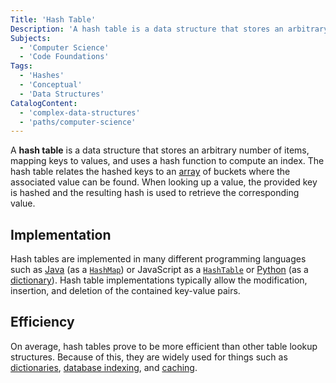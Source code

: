 ```yaml
---
Title: 'Hash Table'
Description: 'A hash table is a data structure that stores an arbitrary number of items, mapping keys to values, and uses a hash function to compute an index.'
Subjects:
  - 'Computer Science'
  - 'Code Foundations'
Tags:
  - 'Hashes'
  - 'Conceptual'
  - 'Data Structures'
CatalogContent:
  - 'complex-data-structures'
  - 'paths/computer-science'
---
```


A **hash table** is a data structure that stores an arbitrary number of items, mapping keys to values, and uses a hash function to compute an index. The hash table relates the hashed keys to an [array](https://www.codecademy.com/resources/docs/general/data-types/array) of buckets where the associated value can be found. When looking up a value, the provided key is hashed and the resulting hash is used to retrieve the corresponding value.

## Implementation

Hash tables are implemented in many different programming languages such as [Java](https://www.codecademy.com/resources/docs/java) (as a [`HashMap`](https://www.codecademy.com/resources/docs/java/hashmap)) or JavaScript as a [`HashTable`](https://www.codecademy.com/resources/docs/javascript/hashtables) or [Python](https://www.codecademy.com/resources/docs/python) (as a [dictionary](https://www.codecademy.com/resources/docs/python/dictionaries)). Hash table implementations typically allow the modification, insertion, and deletion of the contained key-value pairs.

## Efficiency

On average, hash tables prove to be more efficient than other table lookup structures. Because of this, they are widely used for things such as [dictionaries](https://www.codecademy.com/resources/docs/general/data-structures/dictionary), [database indexing](https://www.codecademy.com/resources/docs/general/database/index), and [caching](https://www.codecademy.com/resources/docs/general/cache).
